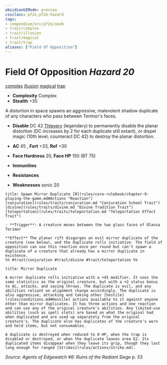 ```yaml
---
obsidianUIMode: preview
cssclass: pf2e,pf2e-hazard
tags:
- compendium/src/pf2e/aoe6
- trait/complex
- trait/illusion
- trait/magical
- trait/trap
aliases: ["Field Of Opposition"]
---
```

# Field Of Opposition *Hazard 20*  
[complex](rules/traits/complex.md "Complex Hazard Trait")  [illusion](rules/traits/illusion.md "Illusion School Trait")  [magical](rules/traits/magical.md "Magical Item Trait")  [trap](rules/traits/trap.md "Trap Hazard Trait")  

- **Complexity** Complex
- **Stealth** +35  

A distortion in space spawns an aggressive, malevolent shadow duplicate of any characters who pass between Terimor's faces.

- **Disable** DC 42 [Thievery](compendium/skills.md#Thievery) (legendary) to permanently disable the planar distortion (DC increases by 2 for each duplicate still extant), or dispel magic (10th level; counteract DC 42) to destroy the planar distortion.  

- **AC** 45 , **Fort** +33, **Ref** +30
- **Face Hardness** 20, **Face HP** 150 (BT 75)
- **Immunities** 
- **Resistances** 
- **Weaknesses** sonic 20
     
```ad-embed-ability
title: Spawn Mirror Duplicate [R](rules/core-rulebook/chapter-9-playing-the-game.md#Actions "Reaction")
[conjuration](rules/traits/conjuration.md "Conjuration School Trait")  [divine](rules/traits/divine.md "Divine Tradition Trait")  [teleportation](rules/traits/teleportation.md "Teleportation Effect Trait")  

- **Trigger**: A creature moves between the two glass faces of Olansa Terimor

**Effect** The planar rift disgorges an evil mirror duplicate of the creature (see below), and the duplicate rolls initiative. The field of opposition can use this reaction once per round but can't spawn a duplicate of a creature that already has a mirror duplicate in existence.  
%% #trait/conjuration #trait/divine #trait/teleportation %%
```
```ad-embed-ability
title: Mirror Duplicate

A mirror duplicate rolls initiative with a +45 modifier. It uses the same statistics as the original creature, but with a +2 status bonus to AC, attacks, and saving throws. The duplicate is evil, and any abilities reliant on alignment change accordingly. The duplicate is also aggressive, attacking and taking other [hostile](rules/conditions.md#Hostile) actions available to it against anyone other than mirror duplicates. It has three actions and one reaction and can use any of the original creature's abilities. Any limited-use abilities (such as spell slots) are based on what the original had when duplicated and are used up separately from the original creature's. The duplicate also has duplicates of the creature's worn and held items, but not consumables.

A duplicate is destroyed when reduced to 0 HP, when the trap is disabled or destroyed, or when the duplicate leaves area E2. Its duplicated items disappear when they leave its grip, though they last long enough for ranged [Strikes](rules/actions/strike.md).
```

*Source: Agents of Edgewatch #6: Ruins of the Radiant Siege p. 53*